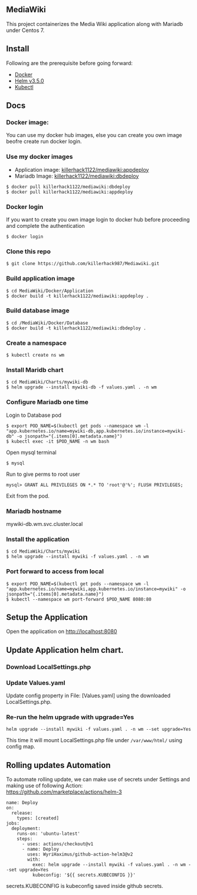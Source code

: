 ## MediaWiki

This project containerizes the Media Wiki application along with Mariadb under Centos 7.

## Install

Following are the prerequisite before going forward:
- [Docker](https://docs.docker.com/engine/install/ubuntu/)
- [Helm v3.5.0](https://helm.sh/docs/intro/install/) 
- [Kubectl](https://kubernetes.io/docs/tasks/tools/install-kubectl/) 

## Docs

### Docker image:
You can use my docker hub images, else you can create you own image beofre create run docker login.

### Use my docker images
- Application image: [killerhack1122/mediawiki:appdeploy](https://hub.docker.com/layers/killerhack1122/mediawiki/tags/)
- Mariadb Image: [killerhack1122/mediawiki:dbdeploy](https://hub.docker.com/layers/killerhack1122/mediawiki/tags/)

```shell
$ docker pull killerhack1122/mediawiki:dbdeploy
$ docker pull killerhack1122/mediawiki:appdeploy
```

### Docker login
If you want to create you own image login to docker hub before proceeding and complete the authentication

```shell
$ docker login
```
### Clone this repo 
```shell
$ git clone https://github.com/killerhack987/Mediawiki.git
```

### Build application image
```shell
$ cd MediaWiki/Docker/Application
$ docker build -t killerhack1122/mediawiki:appdeploy .
```

### Build database image 
```shell
$ cd /MediaWiki/Docker/Database
$ docker build -t killerhack1122/mediawiki:dbdeploy .
```

### Create a namespace 
```shell
$ kubectl create ns wm
```

### Install Maridb chart
``` shell
$ cd MediaWiki/Charts/mywiki-db
$ helm upgrade --install mywiki-db -f values.yaml . -n wm
```

### Configure Mariadb one time
Login to Database pod 
``` shell
$ export POD_NAME=$(kubectl get pods --namespace wm -l "app.kubernetes.io/name=mywiki-db,app.kubernetes.io/instance=mywiki-db" -o jsonpath="{.items[0].metadata.name}")
$ kubectl exec -it $POD_NAME -n wm bash
```

Open mysql terminal
```shell
$ mysql
```

Run to give perms to root user
```shell
mysql> GRANT ALL PRIVILEGES ON *.* TO 'root'@'%'; FLUSH PRIVILEGES;
```
Exit from the pod.

### Mariadb hostname
mywiki-db.wm.svc.cluster.local


### Install the application
```shell
$ cd MediaWiki/Charts/mywiki
$ helm upgrade --install mywiki -f values.yaml . -n wm
```

### Port forward to access from local
 ```shell
 $ export POD_NAME=$(kubectl get pods --namespace wm -l "app.kubernetes.io/name=mywiki,app.kubernetes.io/instance=mywiki" -o jsonpath="{.items[0].metadata.name}")
 $ kubectl --namespace wm port-forward $POD_NAME 8080:80
```

## Setup the Application 
Open the application on [http://localhost:8080](http://localhost:8080)

## Update Application helm chart.
### Download LocalSettings.php
### Update Values.yaml
Update config property in File: [Values.yaml] using the downloaded LocalSettings.php.

### Re-run the helm upgrade with upgrade=Yes
```shell
helm upgrade --install mywiki -f values.yaml . -n wm --set upgrade=Yes
```
This time it will mount LocalSettings.php file under `/var/www/html/` using config map.


## Rolling updates Automation
To automate rolling update, we can make use of secrets under Settings and making use of following 
Action: https://github.com/marketplace/actions/helm-3
``` shell
name: Deploy
on:
  release:
    types: [created]
jobs:
  deployment:
    runs-on: 'ubuntu-latest'
    steps:
      - uses: actions/checkout@v1
      - name: Deploy
        uses: WyriHaximus/github-action-helm3@v2
        with:
          exec: helm upgrade --install mywiki -f values.yaml . -n wm --set upgrade=Yes
          kubeconfig: '${{ secrets.KUBECONFIG }}'
```
secrets.KUBECONFIG is kubeconfig saved inside github secrets.